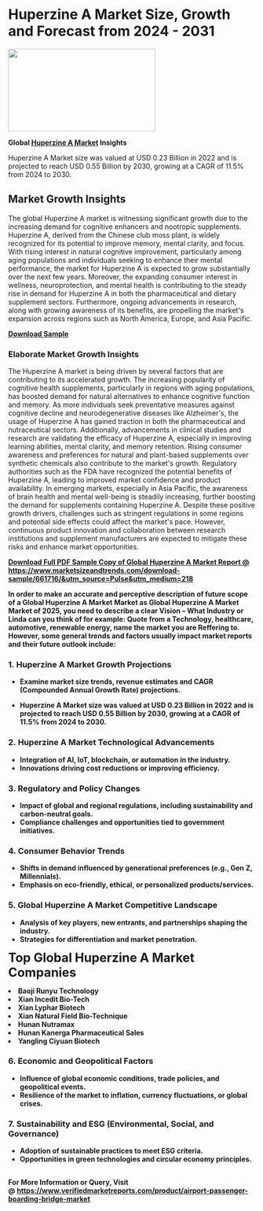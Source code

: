 <H1>Huperzine A Market Size, Growth and Forecast from 2024 - 2031</H1><img class="aligncenter size-medium wp-image-584254" src="https://thirdeyenews.in/wp-content/uploads/2024/09/Global-Market-Research-300x168.jpeg" alt="" width="300" height="168" /><p><strong>Global&nbsp;<a href="https://www.marketsizeandtrends.com/download-sample/661716/&amp;utm_source=Pulse&amp;utm_medium=218">Huperzine A Market</a> Insights</strong></p><p>Huperzine A Market size was valued at USD 0.23 Billion in 2022 and is projected to reach USD 0.55 Billion by 2030, growing at a CAGR of 11.5% from 2024 to 2030.</p><p><h2>Market Growth Insights</h2> <p>The global Huperzine A market is witnessing significant growth due to the increasing demand for cognitive enhancers and nootropic supplements. Huperzine A, derived from the Chinese club moss plant, is widely recognized for its potential to improve memory, mental clarity, and focus. With rising interest in natural cognitive improvement, particularly among aging populations and individuals seeking to enhance their mental performance, the market for Huperzine A is expected to grow substantially over the next few years. Moreover, the expanding consumer interest in wellness, neuroprotection, and mental health is contributing to the steady rise in demand for Huperzine A in both the pharmaceutical and dietary supplement sectors. Furthermore, ongoing advancements in research, along with growing awareness of its benefits, are propelling the market's expansion across regions such as North America, Europe, and Asia Pacific.</p> <p><strong><a href="#">Download Sample</a></strong></p> <h3>Elaborate Market Growth Insights</h3> <p>The Huperzine A market is being driven by several factors that are contributing to its accelerated growth. The increasing popularity of cognitive health supplements, particularly in regions with aging populations, has boosted demand for natural alternatives to enhance cognitive function and memory. As more individuals seek preventative measures against cognitive decline and neurodegenerative diseases like Alzheimer's, the usage of Huperzine A has gained traction in both the pharmaceutical and nutraceutical sectors. Additionally, advancements in clinical studies and research are validating the efficacy of Huperzine A, especially in improving learning abilities, mental clarity, and memory retention. Rising consumer awareness and preferences for natural and plant-based supplements over synthetic chemicals also contribute to the market's growth. Regulatory authorities such as the FDA have recognized the potential benefits of Huperzine A, leading to improved market confidence and product availability. In emerging markets, especially in Asia Pacific, the awareness of brain health and mental well-being is steadily increasing, further boosting the demand for supplements containing Huperzine A. Despite these positive growth drivers, challenges such as stringent regulations in some regions and potential side effects could affect the market's pace. However, continuous product innovation and collaboration between research institutions and supplement manufacturers are expected to mitigate these risks and enhance market opportunities.</p> <p><strong><a href="#"></p><p><span class=""><strong>Download Full PDF Sample Copy of Global Huperzine A Market Report</strong> @ <a href="https://www.marketsizeandtrends.com/download-sample/661716/&amp;utm_source=Pulse&amp;utm_medium=218" target="_blank">https://www.marketsizeandtrends.com/download-sample/661716/&amp;utm_source=Pulse&amp;utm_medium=218</a></span></p><p>In order to make an accurate and perceptive description of future scope of a Global&nbsp;Huperzine A Market Market as Global&nbsp;Huperzine A Market Market of 2025, you need to describe a clear Vision &ndash; What Industry or Linda can you think of for example: Quote from a Technology, healthcare, automotive, renewable energy, name the market you are Reffering to. However, some general trends and factors usually impact market reports and their future outlook include:</p><h3>1.&nbsp;<strong>Huperzine A Market Growth Projections</strong></h3><ul><li>Examine market size trends, revenue estimates and CAGR (Compounded Annual Growth Rate) projections.</li><li><p>Huperzine A Market size was valued at USD 0.23 Billion in 2022 and is projected to reach USD 0.55 Billion by 2030, growing at a CAGR of 11.5% from 2024 to 2030.</p></li></ul><h3>2.&nbsp;<strong>Huperzine A Market Technological Advancements</strong></h3><ul><li>Integration of AI, IoT, blockchain, or automation in the industry.</li><li>Innovations driving cost reductions or improving efficiency.</li></ul><h3>3.&nbsp;<strong>Regulatory and Policy Changes</strong></h3><ul><li>Impact of global and regional regulations, including sustainability and carbon-neutral goals.</li><li>Compliance challenges and opportunities tied to government initiatives.</li></ul><h3>4.&nbsp;<strong>Consumer Behavior Trends</strong></h3><ul><li>Shifts in demand influenced by generational preferences (e.g., Gen Z, Millennials).</li><li>Emphasis on eco-friendly, ethical, or personalized products/services.</li></ul><h3>5.&nbsp;<strong>Global Huperzine A Market Competitive Landscape</strong></h3><ul><li>Analysis of key players, new entrants, and partnerships shaping the industry.</li><li>Strategies for differentiation and market penetration.</li></ul><p data-pm-slice="1 1 []"><span style="color: inherit; font-family: inherit; font-size: 25px;">Top Global Huperzine A Market Companies</span></p><div class="" data-test-id=""><p><li>Baoji Runyu Technology</li><li> Xian Incedit Bio-Tech</li><li> Xian Lyphar Biotech</li><li> Xian Natural Field Bio-Technique</li><li> Hunan Nutramax</li><li> Hunan Kanerga Pharmaceutical Sales</li><li> Yangling Ciyuan Biotech</li></p></div><h3>6.&nbsp;<strong>Economic and Geopolitical Factors</strong></h3><ul><li>Influence of global economic conditions, trade policies, and geopolitical events.</li><li>Resilience of the market to inflation, currency fluctuations, or global crises.</li></ul><h3>7.&nbsp;<strong>Sustainability and ESG (Environmental, Social, and Governance)</strong></h3><ul><li>Adoption of sustainable practices to meet ESG criteria.</li><li>Opportunities in green technologies and circular economy principles.</li></ul><h2><strong style="font-size: 14px;">For More Information or Query, Visit @&nbsp;</strong><a style="background-color: #ffffff; font-size: 14px;" href="https://www.marketsizeandtrends.com/report/huperzine-a-market/" target="_blank">https://www.verifiedmarketreports.com/product/airport-passenger-boarding-bridge-market</a></h2>
